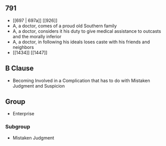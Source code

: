 ## 791
- [[697 | 697a]] [[926]] 
- A, a doctor, comes of a proud old Southern family
- A, a doctor, considers it his duty to give medical assistance to outcasts and the morally inferior
- A, a doctor, in following his ideals loses caste with his friends and neighbors
- [[1434]] [[1447]] 

## B Clause
- Becoming Involved in a Complication that has to do with Mistaken Judgment and Suspicion

## Group
- Enterprise

### Subgroup
- Mistaken Judgment

